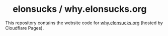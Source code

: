 # <img height=17 src="https://raw.githubusercontent.com/elonsucks/elonsucks.org/master/public/favicon-150.png"> elonsucks / why.elonsucks.org

This repository contains the website code for [why.elonsucks.org](https://why.elonsucks.org) (hosted by Cloudflare Pages).
